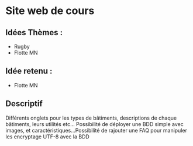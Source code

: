 # Site web de cours

## Idées Thèmes :
- Rugby
- Flotte MN


## Idée retenu :
- Flotte MN

## Descriptif 

Différents onglets pour les types de bâtiments, descriptions de chaque bâtiments, leurs utilités etc... Possibilité de déployer une BDD simple avec images, et caractéristiques...Possibilité de rajouter une FAQ pour manipuler les encryptage UTF-8 avec la BDD